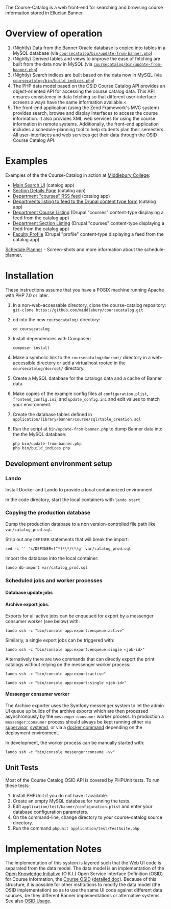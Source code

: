 The Course-Catalog is a web front-end for searching and browsing course information stored in Ellucian Banner.


Overview of operation
=====================

1. (Nightly) Data from the Banner Oracle database is copied into tables in a MySQL database (via [`coursecatalog/bin/update-from-banner.php`](https://github.com/middlebury/coursecatalog/blob/master/bin/update-from-banner.php))
2. (Nightly) Derived tables and views to improve the ease of fetching are built from the data now in MySQL (via [`coursecatalog/bin/update-from-banner.php`](https://github.com/middlebury/coursecatalog/blob/master/bin/update-from-banner.php))
3. (Nightly) Search indices are built based on the data now in MySQL (via [`coursecatalog/bin/build_indices.php`](https://github.com/middlebury/coursecatalog/blob/master/bin/build_indices.php))
4. The PHP data model based on the OSID Course Catalog API provides an object-oriented API for accessing the course catalog data. This API ensures consistency in data fetching so that different user-interface screens always have the same information available.<
5. The front-end application (using the Zend Framework's MVC system) provides search, browse and display interfaces to access the course information. It also provides XML web services for using the course information in remote systems. Additionally, the front-end application includes a schedule-planning tool to help students plan their semesters. All user-interfaces and web services get their data through the OSID Course Catalog API.

Examples
========

Examples of the the Course-Catalog in action at <a href="http://www.middlebury.edu">Middlebury College</a>:

* [Main Search UI](https://catalog.middlebury.edu/catalogs/view/catalog/catalog.MCUG) (catalog app)
* [Section Details Page](https://catalog.middlebury.edu/offerings/view/catalog/catalog.MCUG/offering/section.201090.91241) (catalog app)
* [Department "courses" RSS feed](https://catalog.middlebury.edu/courses/topicxml/catalog/catalog.MCUG/topic/topic.department.BIOL) (catalog app)
* [Departments listing to feed to the Drupal content type form](https://catalog.middlebury.edu/topics/listdepartmentstxt/catalog/catalog.MCUG/) (catalog app)
* [Department Course Listing](http://www.middlebury.edu/academics/bio/courses) (Drupal "courses" content-type displaying a feed from the catalog app)
* [Department Section Listing](http://www.middlebury.edu/academics/bio/courses/offerings) (Drupal "courses" content-type displaying a feed from the catalog app)
* [Faculty Profile](http://www.middlebury.edu/academics/bio/faculty/node/48111) (Drupal "profile" content-type displaying a feed from the catalog app)</li>
</ul>

[Schedule Planner](https://github.com/middlebury/coursecatalog/wiki/Schedule-planner) - Screen-shots and more information about the schedule-planner.

Installation
============

These instructions assume that you have a POSIX machine running Apache with PHP 7.0 or later.

1. In a non-web-accessable directory, clone the course-catalog repository:
   ```git-clone https://github.com/middlebury/coursecatalog.git```

2. cd into the new `coursecatalog/` directory:
   ```
   cd coursecatalog
   ```
3. Install dependencies with Composer:
   ```
   composer install
   ```
4. Make a symbolic link to the `coursecatalog/docroot/` directory in a web-accessible directory or add a virtualhost rooted in the `coursecatalog/docroot/` directory.
5. Create a MySQL database for the catalogs data and a cache of Banner data.
6. Make copies of the example config files at `configuration.plist`, `frontend_config.ini`, and `update_config.ini` and edit values to match your environment.
7. Create the database tables defined in `application/library/banner/course/sql/table_creation.sql`
8. Run the script at `bin/update-from-banner.php` to dump Banner data into the the MySQL database:
   ```
   php bin/update-from-banner.php
   php bin/build_indices.php
   ```

## Development environment setup

### Lando
Install Docker and Lando to provide a local containerized environment

In the code directory, start the local containers with `lando start`

### Copying the production database
Dump the production database to a non version-controlled file path like `var/catalog_prod.sql`.

Strip out any `DEFINER` statements that will break the import:
```
sed -i '' 's/DEFINER=[^*]*\*/\*/g' var/catalog_prod.sql
```

Import the database into the local container:
```
lando db-import var/catalog_prod.sql
```

### Scheduled jobs and worker processes

#### Database update jobs



#### Archive export jobs.

Exports for all active jobs can be enqueued for export by a messenger consumer
worker (see below) with:
```
lando ssh -c "bin/console app:export:enqueue:active"
```

Similarly, a single export jobs can be triggered with:
```
lando ssh -c "bin/console app:export:enqueue:single <job-id>"
```

Alternatively there are two commands that can directly export the print catalogs
without relying on the messenger worker process:

```
lando ssh -c "bin/console app:export:active"
```

```
lando ssh -c "bin/console app:export:single <job-id>"
```

#### Messenger consumer worker

The Archive exporter uses the Symfony messenger system to let the admin UI
queue up builds of the archive exports which are then processed asynchronously
by the `messenger:consumer` worker process. In production a `messenger:consumer`
process should always be kept running either via
[supervisor](https://symfony.com/doc/current/messenger.html#supervisor-configuration),
[systemd](https://symfony.com/doc/current/messenger.html#systemd-configuration), or via a
[docker command](https://github.com/dunglas/symfony-docker/issues/539#issuecomment-2345964974)
depending on the deployment environment.

In development, the worker process can be manually started with:
```
lando ssh -c "bin/console messenger:consume -vv"
```

Unit Tests
----------

Most of the Course Catalog OSID API is covered by PHPUnit tests. To run these tests:

1. Install PHPUnit if you do not have it available.
2. Create an empty MySQL database for running the tests.
3. Edit `application/test/banner/configuration.plist` and enter your database configuration parameters.
4. On the command-line, change directory to your course-catalog source directory.
5. Run the command `phpunit application/test/TestSuite.php`


Implementation Notes
====================

The implementation of this system is layered such that the Web UI code is separated from the data model. The data model is an implementation of the [Open Knowledge Initiative](http://www.okiproject.org/) (O.K.I.) Open Service Interface Definition (OSID) for Course information, the [Course OSID](http://en.wikipedia.org/wiki/CourseManagement_Open_Service_Interface_Definition) ([detailed doc](http://sourceforge.net/project/downloading.php?group_id=69345&amp;filename=OSID_CourseMgmt_rel_2_0.pdf&amp;40157442)). Because of this structure, it is possible for other institutions to modify the data model (the OSID implementation) so as to use the same UI code against different data sources, be they different Banner implementations or alternative systems. See also [OSID Usage](https://github.com/middlebury/coursecatalog/wiki/OSID-Usage).
